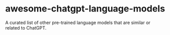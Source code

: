 # awesome-chatgpt-language-models
A curated list of other pre-trained language models that are similar or related to ChatGPT.
